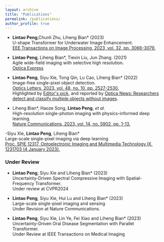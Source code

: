 ```yaml
---
layout: archive
title: "Publications"
permalink: /publications/
author_profile: true
---
```




- **Lintao Peng**,Chunli Zhu, Liheng Bian* (2023) <br>
  U-shape Transformer for Underwater Image Enhancement. <br>
   [EEE Transactions on Image Processing, 2023, vol. 32, pp. 3066-3079.](https://ieeexplore.ieee.org/document/10129222) <br>

- **Lintao Peng**, Liheng Bian*, Tiexin Liu, Jun Zhang. (2021) <br>
  Agile wide-field imaging with selective high resolution. <br>
   [Optica Express](https://www.osapublishing.org/oe/fulltext.cfm?uri=oe-29-22-35602) <br>

- **Lintao Peng**, Siyu Xie, Tong Qin, Lu Cao, Liheng Bian* (2022) <br>
  Image-free single-pixel object detection. <br>
   [Optics Letters, 2023, vol. 48, no. 10, pp. 2527-2530.](https://opg.optica.org/ol/abstract.cfm?uri=ol-48-10-2527) <br>
   Highlighted by [Editor's pick](https://opg.optica.org/ol/abstract.cfm?uri=ol-48-10-2527), and reported by [Optica News: Researchers detect and classify multiple objects without images](https://www.optica.org/en-us/about/newsroom/news_releases/2023/may/researchers_detect_and_classify_multiple_objects_w/).

- Liheng Bian*, Haoze Song, **Lintao Peng**, *et al*. <br>
  High-resolution single-photon imaging with physics-informed deep learning. <br>
  [Nature Communications, 2023, vol. 14, no. 5902, pp. 1-13.](https://www.nature.com/articles/s41467-023-41597-9) <br>

-Siyu Xie, **Lintao Peng**, Liheng Bian* <br>
 Large-scale single-pixel imaging via deep learning <br>
 [Proc. SPIE 12317, Optoelectronic Imaging and Multimedia Technology IX, 1231703 (4 January 2023).](https://www.spiedigitallibrary.org/conference-proceedings-of-spie/12317/1231703/Large-scale-single-pixel-imaging-via-deep-learning/10.1117/12.2643014.short?SSO=1) <br>


### Under Review
- **Lintao Peng**, Siyu Xie and Liheng Bian* (2023) <br>
  Uncertainty-Driven Spectral Compressive Imaging with Spatial-Frequency Transformer. <br>
  Under review at CVPR2024

- **Lintao Peng**, Siyu Xie, Hui Lu and Liheng Bian* (2023) <br>
  Large-scale single-pixel imaging and sensing <br>
  Under Revision at Nature Communications. <br>

- **Lintao Peng**, Siyu Xie, Lin Ye, Fei Xiao and Liheng Bian* (2023) <br>
   Uncertainty-Driven Oral Disease Segmentation with Parallel Transformer. <br>
   Under Review at IEEE Transactions on Medical Imaging <br>


